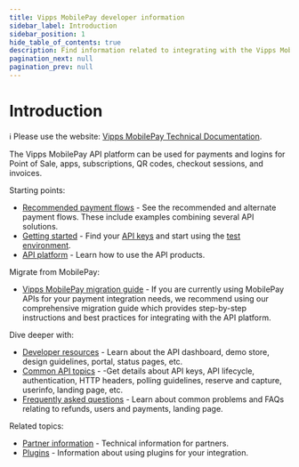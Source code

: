 ```yaml
---
title: Vipps MobilePay developer information
sidebar_label: Introduction
sidebar_position: 1
hide_table_of_contents: true
description: Find information related to integrating with the Vipps MobilePay APIs.
pagination_next: null
pagination_prev: null
---
```


# Introduction

<!-- START_COMMENT -->
ℹ️ Please use the website:
[Vipps MobilePay Technical Documentation](https://developer.vippsmobilepay.com/docs/vipps-developers/).
<!-- END_COMMENT -->

The Vipps MobilePay API platform can be used for payments and logins for Point of Sale, apps, subscriptions, QR codes, checkout sessions, and invoices.

Starting points:

* [Recommended payment flows](https://developer.vippsmobilepay.com/docs/vipps-solutions/) - See the recommended and alternate payment flows. These include examples combining several API solutions.
* [Getting started](./getting-started.md) - Find your [API keys](./common-topics/api-keys.md) and start using the [test environment](./test-environment.md).
* [API platform](https://developer.vippsmobilepay.com/docs/APIs/) - Learn how to use the API products.

Migrate from MobilePay:

* [Vipps MobilePay migration guide](./mp-migration-guide/README.md) - If you are currently using MobilePay APIs for your payment integration needs, we recommend using our comprehensive migration guide which provides step-by-step instructions and best practices for integrating with the API platform.

Dive deeper with:

* [Developer resources](https://developer.vippsmobilepay.com/docs/vipps-developers/developer-resources) - Learn about the API dashboard, demo store, design guidelines, portal, status pages, etc.
* [Common API topics](https://developer.vippsmobilepay.com/docs/vipps-developers/common-topics) - -Get details about API keys, API lifecycle, authentication, HTTP headers, polling guidelines, reserve and capture, userinfo, landing page, etc.
* [Frequently asked questions](https://developer.vippsmobilepay.com/docs/vipps-developers/faqs) - Learn about common problems and FAQs relating to refunds, users and payments, landing page.

Related topics:

* [Partner information](https://developer.vippsmobilepay.com/docs/vipps-partner) - Technical information for partners.
* [Plugins](https://developer.vippsmobilepay.com/docs/vipps-plugins) - Information about using plugins for your integration.
